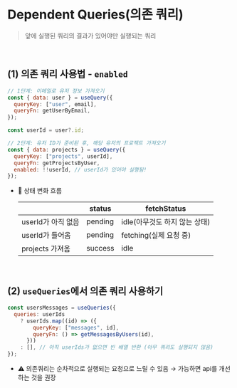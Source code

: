 # Dependent Queries(의존 쿼리)

> 앞에 실행된 쿼리의 결과가 있어야만 실행되는 쿼리

<br/>

## (1) 의존 쿼리 사용법 - `enabled`

```jsx
// 1단계: 이메일로 유저 정보 가져오기
const { data: user } = useQuery({
  queryKey: ["user", email],
  queryFn: getUserByEmail,
});

const userId = user?.id;

// 2단계: 유저 ID가 준비된 후, 해당 유저의 프로젝트 가져오기
const { data: projects } = useQuery({
  queryKey: ["projects", userId],
  queryFn: getProjectsByUser,
  enabled: !!userId, // userId가 있어야 실행됨!
});
```

- 🔁 상태 변화 흐름

  |                    | status  | fetchStatus                   |
  | ------------------ | ------- | ----------------------------- |
  | userId가 아직 없음 | pending | idle(아무것도 하지 않는 상태) |
  | userId가 들어옴    | pending | fetching(실제 요청 중)        |
  | projects 가져옴    | success | idle                          |

<br/>

## (2) `useQueries`에서 의존 쿼리 사용하기

```jsx
const usersMessages = useQueries({
  queries: userIds
    ? userIds.map((id) => ({
        queryKey: ["messages", id],
        queryFn: () => getMessagesByUsers(id),
      }))
    : [], // 아직 userIds가 없으면 빈 배열 반환 (아무 쿼리도 실행되지 않음)
});
```

- ⚠️ 의존쿼리는 순차적으로 실행되는 요청으로 느릴 수 있음 → 가능하면 api를 개선하는 것을 권장

